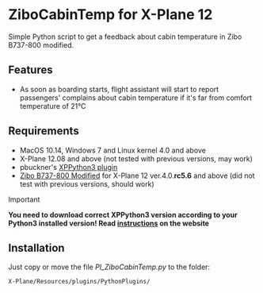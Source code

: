 # ZiboCabinTemp for X-Plane 12
Simple Python script to get a feedback about cabin temperature in Zibo B737-800 modified.

## Features
- As soon as boarding starts, flight assistant will start to report passengers' complains about cabin temperature if it's far from comfort temperature of 21°C

## Requirements
- MacOS 10.14, Windows 7 and Linux kernel 4.0 and above
- X-Plane 12.08 and above (not tested with previous versions, may work)
- pbuckner's [XPPython3 plugin](https://xppython3.readthedocs.io/en/latest/index.html)
- [Zibo B737-800 Modified](https://forums.x-plane.org/index.php?/forums/forum/384-zibo-b738-800-modified/) for X-Plane 12 ver.4.0.**rc5.6** and above (did not test with previous versions, should work)

> [!IMPORTANT]
> **You need to download correct XPPython3 version according to your Python3 installed version!
Read [instructions](https://xppython3.readthedocs.io/en/latest/usage/installation_plugin.html) on the website**

## Installation
Just copy or move the file _PI_ZiboCabinTemp.py_ to the folder:

    X-Plane/Resources/plugins/PythonPlugins/